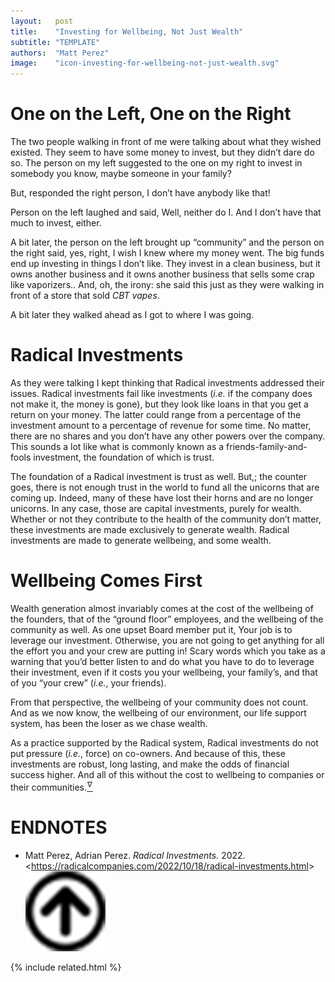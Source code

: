 ```yaml
---
layout:   post
title:    "Investing for Wellbeing, Not Just Wealth"
subtitle: "TEMPLATE"
authors:  "Matt Perez"
image:    "icon-investing-for-wellbeing-not-just-wealth.svg"
---
```


<div style="display:none;">
 <p>Investing for your own wellbeing, the wellbeing of your community, and for the bucks. In that order.</p>
</div>

<h1>One on the Left, One on the Right</h1>
 <p>The two people walking in front of me were talking about what they wished existed. They seem to have some money to invest, but they didn&rsquo;t dare do so. The person on my left suggested to the one on my right to invest in <span class='_quotespan'>somebody you know, maybe someone in your family?</span</p>
 <p><span class='_quotespan'>But,</span> responded the right person, <span class='_quotespan'>I don&rsquo;t have anybody like that!</span></p>
 <p>Person on the left laughed and said, <span class='_quotespan'>Well, neither do I. And I don&rsquo;t have that much to invest, either.</span></p>
 <p>A bit later, the person on the left brought up “community” and the person on the right said, <span class='_quotespan'>yes, right, I wish I knew where my money went. The big funds end up investing in things I don&rsquo;t like. They invest in a clean business, but it owns another business and it owns another business that sells some crap like vaporizers.</span>. And, oh, the irony: she said this just as they were walking in front of a store that sold <em>CBT vapes</em>.</p>
 <p>A bit later they walked ahead as I got to where I was going.</p>

<h1>Radical Investments</h1>
 <p>As they were talking I kept thinking that <span class="_paradigm">Radical</span> investments addressed their issues. <span class="_paradigm">Radical</span> investments fail like investments (<em>i.e.</em> if the company does not make it, the money is gone), but they look like loans in that you get a return on your money. The latter could range from a percentage of the investment amount to a percentage of revenue for some time. No matter, there are no shares and you don&rsquo;t have any other powers over the company. This sounds a lot like what is commonly known as a friends-family-and-fools investment, the foundation of which is trust.</p>
 <p>The foundation of a <span class="_paradigm">Radical</span> investment is trust as well. <span class='_quotespan'>But,</span>; the counter goes, <span class='_quotespan'>there is not enough trust in the world to fund all the unicorns that are coming up.</span> Indeed, many of these have lost their horns and are no longer unicorns. In any case, those are capital investments, purely for wealth. Whether or not they contribute to the health of the community don&rsquo;t matter, these investments are made exclusively to generate wealth. <span class="_paradigm">Radical</span> investments are made to generate wellbeing, and some wealth.</p>

<h1>Wellbeing Comes First</h1>
 <p>Wealth generation almost invariably comes at the cost of the wellbeing of the founders, that of the &ldquo;ground floor&rdquo; employees, and the wellbeing of the community as well. As one upset Board member put it, <span class='_quotespan'>Your job is to leverage our investment. Otherwise, you are not going to get anything for all the effort you and your crew are putting in!</span> Scary words which you take as a warning that you&rsquo;d better listen to and do what you have to do to <span class='_quotespan'>leverage their investment,</span> even if it costs you your wellbeing, your family&rsquo;s, and that of you &ldquo;your crew&rdquo; (<em>i.e.</em>, your friends).</p>
 <p>From that perspective, the wellbeing of your community does not count. And as we now know, the wellbeing of our environment, our life support system, has been the loser as we chase wealth.</p>
 <p>As a practice supported by the <span class="_paradigm">Radical</span> system, <span class="_paradigm">Radical</span> investments do not put pressure (<em>i.e.</em>, force) on co-owners. And because of this, these investments are robust, long lasting, and make the odds of financial success higher. And all of this without the cost to wellbeing to companies or their communities.<a href="#en01"><sup id="bm01">&hairsp;&nabla;&hairsp;</sup></a>

<h1 class="_section">ENDNOTES</h1>
 <ul>
  <li id="en01">
   <p class="_list-item">
    Matt Perez, Adrian Perez.
    <em><span class="_paradigm">Radical</span> Investments.</em>
    2022.
    &lt;<a href="https://radicalcompanies.com/2022/10/18/radical-investments.html" target="_blank">https://radicalcompanies.com/2022/10/18/radical-investments.html</a>&gt;
    <a class="_uparrow" href="#bm01"><img src="/assets/img/arrow-up-icon.png"></a>
   </p>
  </li>
 </ul>

{% include related.html %}
